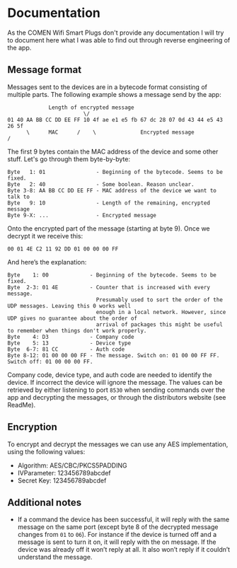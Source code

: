 # Documentation

As the COMEN Wifi Smart Plugs don't provide any documentation I will try to document here what I was able
to find out through reverse engineering of the app.

## Message format

Messages sent to the devices are in a bytecode format consisting of multiple parts.
The following example shows a message send by the app:

```
             Length of encrypted message
                        \/
01 40 AA BB CC DD EE FF 10 4f ae e1 e5 fb 67 dc 28 07 0d 43 44 e5 43 26 5f
      \      MAC      /    \              Encrypted message              /
```

The first 9 bytes contain the MAC address of the device and some other stuff.
Let's go through them byte-by-byte:

```
Byte   1: 01                - Beginning of the bytecode. Seems to be fixed.
Byte   2: 40                - Some boolean. Reason unclear.
Byte 3-8: AA BB CC DD EE FF - MAC address of the device we want to talk to
Byte   9: 10                - Length of the remaining, encrypted message
Byte 9-X: ...               - Encrypted message
```

Onto the encrypted part of the message (starting at byte 9). Once we decrypt it
we receive this:

```
00 01 4E C2 11 92 DD 01 00 00 00 FF
```

And here’s the explanation:

```
Byte    1: 00             - Beginning of the bytecode. Seems to be fixed.
Byte  2-3: 01 4E          - Counter that is increased with every message.
                            Presumably used to sort the order of the UDP messages. Leaving this 0 works well
                            enough in a local network. However, since UDP gives no guarantee about the order of
                            arrival of packages this might be useful to remember when things don't work properly.
Byte    4: D3             - Company code
Byte    5: 13             - Device type
Byte  6-7: 81 CC          - Auth code
Byte 8-12: 01 00 00 00 FF - The message. Switch on: 01 00 00 FF FF. Switch off: 01 00 00 00 FF.
```

Company code, device type, and auth code are needed to identify the device. If
incorrect the device will ignore the message. The values can be retrieved by
either listening to port `8530` when sending commands over the app and
decrypting the messages, or through the distributors website (see ReadMe).

## Encryption

To encrypt and decrypt the messages we can use any AES implementation, using the following values:

- Algorithm: AES/CBC/PKCS5PADDING
- IVParameter: 123456789abcdef
- Secret Key: 123456789abcdef

## Additional notes

- If a command the device has been successful, it will reply with the same
  message on the same port (except byte 8 of the decrypted message changes from
  `01` to `06`). For instance if the device is turned off and a message is sent
  to turn it on, it will reply with the on message. If the device was already
  off it won’t reply at all. It also won’t reply if it couldn’t understand the
  message.
